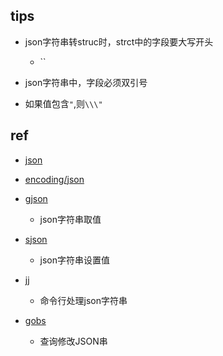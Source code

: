 
##

## tips

+ json字符串转struc时，strct中的字段要大写开头
    + ``

+ json字符串中，字段必须双引号

+ 如果值包含`"`,则`\\\"`

## ref
+ [json](https://gobyexample.com/json)
+ [encoding/json](https://golang.org/pkg/encoding/json/)


+ [gjson](https://darjun.github.io/2020/03/22/godailylib/gjson/)
    + json字符串取值

+ [sjson](https://darjun.github.io/2020/03/24/godailylib/sjson/)
    + json字符串设置值

+ [jj](https://darjun.github.io/2020/03/25/godailylib/jj/)
    + 命令行处理json字符串

+ [gobs](https://juejin.cn/post/6869768916416233479)
    + 查询修改JSON串